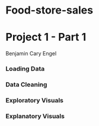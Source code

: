 # Food-store-sales
# Project 1 - Part 1
  Benjamin Cary Engel
### Loading Data
### Data Cleaning
### Exploratory Visuals
### Explanatory Visuals

